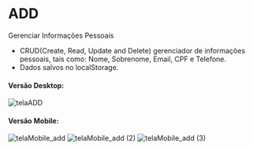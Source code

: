 # ADD
 Gerenciar Informações Pessoais
* CRUD(Create, Read, Update and Delete) gerenciador de informações pessoais, tais como: Nome, Sobrenome, Email, CPF e Telefone.
* Dados salvos no localStorage.

#### Versão Desktop:

![telaADD](https://user-images.githubusercontent.com/64552780/105459738-86557100-5c69-11eb-9a77-c6a9e5fcb5e7.png)

#### Versão Mobile:

![telaMobile_add](https://user-images.githubusercontent.com/64552780/105459940-cd436680-5c69-11eb-9c35-1993699fbd22.png)  ![telaMobile_add (2)](https://user-images.githubusercontent.com/64552780/105459934-cc123980-5c69-11eb-828b-c05ab35c6228.png)   ![telaMobile_add (3)](https://user-images.githubusercontent.com/64552780/105459937-ccaad000-5c69-11eb-9f6e-fe6bafe73761.png)

